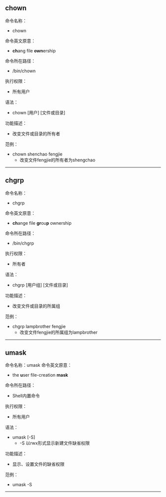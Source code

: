 ## chown
命令名称：
* chown

命令英文原意：
* **ch**ang file **own**ership

命令所在路径：
* /bin/chown

执行权限：
* 所有用户

语法： 
* chown [用户] [文件或目录]

功能描述：
* 改变文件或目录的所有者

范例：
* chown shenchao fengjie
    * 改变文件fengjie的所有者为shengchao
----
## chgrp
命令名称：
* chgrp

命令英文原意：
* **ch**ange file **gr**ou**p** ownership

命令所在路径：
* /bin/chgrp

执行权限：
* 所有者

语法：
* chgrp [用户组] [文件或目录]

功能描述：
* 改变文件或目录的所属组

范例：
* chgrp lampbrother fengjie
    * 改变文件fengjie的所属组为lampbrother
----
## umask
命令名称：umask
命令英文原意：
* the **u**ser file-creation **mask**
 
命令所在路径：
* Shell内置命令

执行权限：
* 所有用户


语法：
* umask [-S]
    * -S  以rwx形式显示新建文件缺省权限

功能描述：
* 显示、设置文件的缺省权限

范例：
* umask -S
----